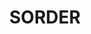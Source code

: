---
title: "SORDER"
layout: picture
picture: "/assets/posts/2016/2016-07-17-sorder/20160717_012248472_iOS.jpg"
tags:
  - Artist Unknown
  - Seattle
---